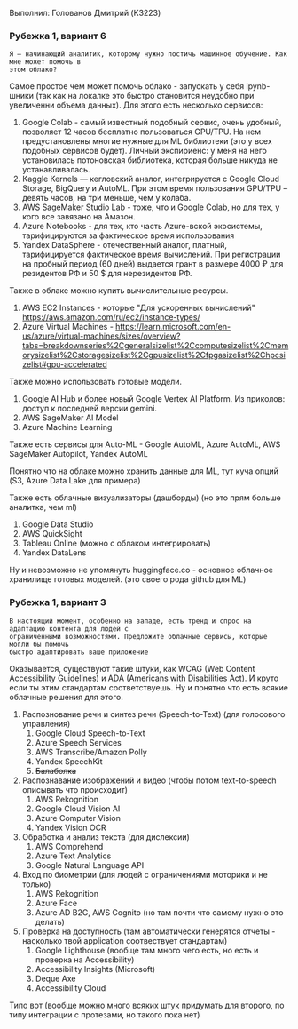 Выполнил: Голованов Дмитрий (K3223)

### Рубежка 1, вариант 6

```
Я – начинающий аналитик, которому нужно постичь машинное обучение. Как мне может помочь в
этом облако?
```

Самое простое чем может помочь облако - запускать у себя ipynb-шники (так как на локалке это быстро становится неудобно при увеличенни объема данных). Для этого есть несколько сервисов:

1. Google Colab - самый известный подобный сервис, очень удобный, позволяет 12 часов бесплатно пользоваться GPU/TPU. На нем предустановлены многие нужные для ML библиотеки (это у всех подобных сервисов будет). Личный экспириенс: у меня на него установилась потоновская библиотека, которая больше никуда не устанавливалась. 
2. Kaggle Kernels — кегловский аналог, интегрируется с Google Cloud Storage, BigQuery и AutoML. При этом время пользования GPU/TPU – девять часов, на три меньше, чем у колаба.
3. AWS SageMaker Studio Lab - тоже, что и Google Colab, но для тех, у кого все завязано на Амазон.
4. Azure Notebooks - для тех, кто часть Azure-вской экосистемы, тарифицируются за фактическое время использования
5. Yandex DataSphere - отечественный аналог, платный, тарифицируется фактическое время вычислений. При регистрации на пробный период (60 дней) выдается грант в размере 4000 ₽ для резидентов РФ и 50 $ для нерезидентов РФ.

Также в облаке можно купить вычислительные ресурсы.

1. AWS EC2 Instances - которые "Для ускоренных вычислений" https://aws.amazon.com/ru/ec2/instance-types/
2. Azure Virtual Machines - https://learn.microsoft.com/en-us/azure/virtual-machines/sizes/overview?tabs=breakdownseries%2Cgeneralsizelist%2Ccomputesizelist%2Cmemorysizelist%2Cstoragesizelist%2Cgpusizelist%2Cfpgasizelist%2Chpcsizelist#gpu-accelerated

Также можно использовать готовые модели.

1. Google AI Hub и более новый Google 
Vertex AI Platform. Из приколов: доступ к последней версии gemini.
2. AWS SageMaker AI Model
3. Azure Machine Learning

Также есть сервисы для Auto-ML - Google AutoML, Azure AutoML, AWS SageMaker Autopilot, Yandex AutoML

Понятно что на облаке можно хранить данные для ML, тут куча опций (S3, Azure Data Lake для примера)

Также есть облачные визуализаторы (дашборды) (но это прям больше аналитка, чем ml) 

1. Google Data Studio
2. AWS QuickSight
3. Tableau Online (можно с облаком интегрировать)
4. Yandex DataLens

Ну и невозможно не упомянуть huggingface.co - основное облачное хранилище готовых моделей. (это своего рода github для ML)

### Рубежка 1, вариант 3

```
В настоящий момент, особенно на западе, есть тренд и спрос на адаптацию контента для людей с
ограниченными возможностями. Предложите облачные сервисы, которые могли бы помочь
быстро адаптировать ваше приложение
```
Оказывается, существуют такие штуки, как WCAG (Web Content Accessibility Guidelines) и ADA (Americans with Disabilities Act). И круто если ты этим стандартам соответствуешь. Ну и понятно что есть всякие облачные решения для этого.

1. Распознование речи и синтез речи (Speech-to-Text) (для голосового управления)
    1. Google Cloud Speech-to-Text
    2. Azure Speech Services
    3. AWS Transcribe/Amazon Polly
    4. Yandex SpeechKit 
    5. ~~Балаболка~~
2. Распознавание изображений и видео (чтобы потом text-to-speech описывать что происходит)
    1. AWS Rekognition
    2. Google Cloud Vision AI
    3. Azure Computer Vision
    4. Yandex Vision OCR
3. Обработка и анализ текста (для дислексии)
    1. AWS Comprehend
    2. Azure Text Analytics 
    3. Google Natural Language API
4. Вход по биометрии (для людей с ограничениями моторики и не только)
    1. AWS Rekognition
    2. Azure Face
    3. Azure AD B2C, AWS Cognito (но там почти что самому нужно это делать)
5. Проверка на доступность (там автоматически генерятся отчеты - насколько твой application соотвествует стандартам)
    1. Google Lighthouse (вообще там много чего есть, но есть и проверка на Accessibility)
    2. Accessibility Insights (Microsoft)
    3. Deque Axe
    4. Accessibility Cloud

Типо вот (вообще можно много всяких штук придумать для второго, по типу интеграции с протезами, но такого пока нет)
